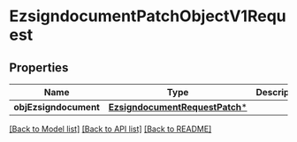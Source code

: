 # EzsigndocumentPatchObjectV1Request

## Properties
Name | Type | Description | Notes
------------ | ------------- | ------------- | -------------
**objEzsigndocument** | [**EzsigndocumentRequestPatch***](EzsigndocumentRequestPatch.md) |  | 

[[Back to Model list]](../README.md#documentation-for-models) [[Back to API list]](../README.md#documentation-for-api-endpoints) [[Back to README]](../README.md)



